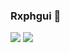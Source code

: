### Rxphgui 👋

<img src="https://github-readme-stats.vercel.app/api?username=rxphgui&theme=dark&show_icons=true">
<img src="https://github-readme-stats.vercel.app/api/top-langs/?username=rxphgui&theme=dark&layout=compact&langs_count=10&hide=html,css">
